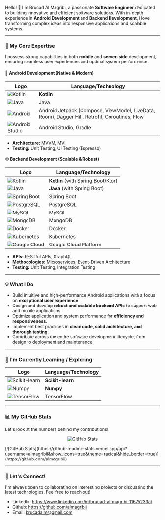 Hello! 👋 I'm Brucad Al Magribi, a passionate **Software Engineer** dedicated to building innovative and efficient software solutions. With in-depth experience in **Android Development** and **Backend Development**, I love transforming complex ideas into responsive applications and scalable systems.

---

### 🚀 My Core Expertise

I possess strong capabilities in both **mobile** and **server-side** development, ensuring seamless user experiences and optimal system performance.

#### 📱 Android Development (Native & Modern)
| Logo | Language/Technology |
|---|---|
| ![Kotlin](https://raw.githubusercontent.com/devicons/devicon/master/icons/kotlin/kotlin-original.svg) | **Kotlin** |
| ![Java](https://raw.githubusercontent.com/devicons/devicon/master/icons/java/java-original.svg) | Java |
| ![Android](https://raw.githubusercontent.com/devicons/devicon/master/icons/android/android-original.svg) | Android Jetpack (Compose, ViewModel, LiveData, Room), Dagger Hilt, Retrofit, Coroutines, Flow |
| ![Android Studio](https://raw.githubusercontent.com/devicons/devicon/master/icons/androidstudio/androidstudio-original.svg) | Android Studio, Gradle |

* **Architecture:** MVVM, MVI
* **Testing:** Unit Testing, UI Testing (Espresso)

#### ⚙️ Backend Development (Scalable & Robust)
| Logo | Language/Technology |
|---|---|
| ![Kotlin](https://raw.githubusercontent.com/devicons/devicon/master/icons/kotlin/kotlin-original.svg) | **Kotlin** (with Spring Boot/Ktor) |
| ![Java](https://raw.githubusercontent.com/devicons/devicon/master/icons/java/java-original.svg) | **Java** (with Spring Boot) |
| ![Spring Boot](https://raw.githubusercontent.com/devicons/devicon/master/icons/spring/spring-original.svg) | Spring Boot |
| ![PostgreSQL](https://raw.githubusercontent.com/devicons/devicon/master/icons/postgresql/postgresql-original.svg) | PostgreSQL |
| ![MySQL](https://raw.githubusercontent.com/devicons/devicon/master/icons/mysql/mysql-original.svg) | MySQL |
| ![MongoDB](https://raw.githubusercontent.com/devicons/devicon/master/icons/mongodb/mongodb-original.svg) | MongoDB |
| ![Docker](https://raw.githubusercontent.com/devicons/devicon/master/icons/docker/docker-original.svg) | Docker |
| ![Kubernetes](https://raw.githubusercontent.com/devicons/devicon/master/icons/kubernetes/kubernetes-plain.svg) | Kubernetes |
| ![Google Cloud](https://raw.githubusercontent.com/devicons/devicon/master/icons/googlecloud/googlecloud-original.svg) | Google Cloud Platform |

* **APIs:** RESTful APIs, GraphQL
* **Methodologies:** Microservices, Event-Driven Architecture
* **Testing:** Unit Testing, Integration Testing

---

### 💡 What I Do

* Build intuitive and high-performance Android applications with a focus on **exceptional user experience**.
* Design and develop **robust and scalable backend APIs** to support web and mobile applications.
* Optimize application and system performance for **efficiency and responsiveness**.
* Implement best practices in **clean code, solid architecture, and thorough testing**.
* Contribute across the entire software development lifecycle, from design to deployment and maintenance.

---

### 🌱 I'm Currently Learning / Exploring

| Logo | Language/Technology |
|---|---|
| ![Scikit-learn](https://raw.githubusercontent.com/devicons/devicon/master/icons/scikitlearn/scikitlearn-original.svg) | **Scikit-learn** |
| ![Numpy](https://raw.githubusercontent.com/devicons/devicon/master/icons/numpy/numpy-original.svg) | **Numpy** |
| ![TensorFlow](https://raw.githubusercontent.com/devicons/devicon/master/icons/tensorflow/tensorflow-original.svg) | TensorFlow |

---

### 📊 My GitHub Stats

Let's look at the numbers behind my contributions!

<p align="center">
  <img src="https://github-readme-stats.vercel.app/api?username=almagribii&show_icons=true&theme=radical" alt="GitHub Stats" />
</p>
[![GitHub Stats](https://github-readme-stats.vercel.app/api?username=almagribii&show_icons=true&theme=radical&hide_border=true)](https://github.com/almagribii)


---

### 🤝 Let's Connect!

I'm always open to collaborating on interesting projects or discussing the latest technologies. Feel free to reach out!

* LinkedIn: https://www.linkedin.com/in/brucad-al-magribi-11675233a/
* Github: https://github.com/almagribii
* Email: brucadalm@gmail.com
